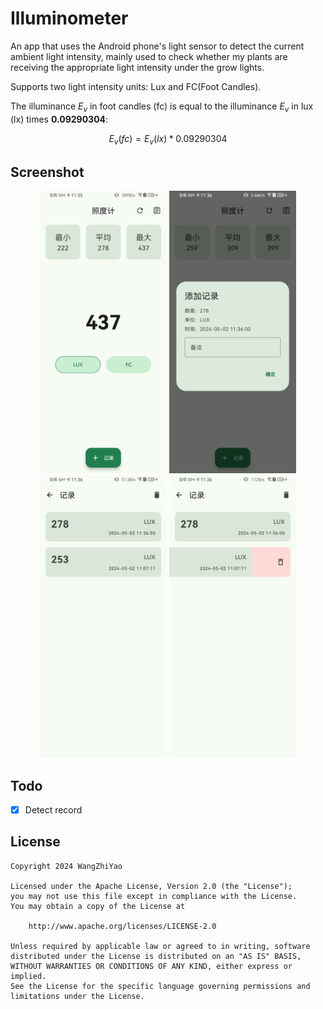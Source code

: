# Illuminometer

An app that uses the Android phone's light sensor to detect the current ambient light intensity,
mainly used to check whether my plants are receiving the appropriate light intensity under the grow
lights.

Supports two light intensity units: Lux and FC(Foot Candles).

The illuminance $E_v$ in foot candles (fc) is equal to the illuminance $E_v$ in lux (lx) times **0.09290304**:

$$
E_v(fc) = E_v(lx) * 0.09290304
$$

## Screenshot

<div class="half" style="text-align: center;">
    <img src="screenshot/Screenshot_20240502_113546.jpg" width="203" alt="Detect" />
    <img src="screenshot/Screenshot_20240502_113602.jpg" width="203" alt="Add Record" />
    <img src="screenshot/Screenshot_20240502_113610.jpg" width="203" alt="Record List" />
    <img src="screenshot/Screenshot_20240502_113625.jpg" width="203" alt="Swipe to remove record" />
</div>

## Todo

- [x] Detect record

## License

    Copyright 2024 WangZhiYao
    
    Licensed under the Apache License, Version 2.0 (the "License");
    you may not use this file except in compliance with the License.
    You may obtain a copy of the License at
    
        http://www.apache.org/licenses/LICENSE-2.0
    
    Unless required by applicable law or agreed to in writing, software
    distributed under the License is distributed on an "AS IS" BASIS,
    WITHOUT WARRANTIES OR CONDITIONS OF ANY KIND, either express or implied.
    See the License for the specific language governing permissions and
    limitations under the License.